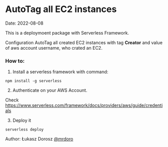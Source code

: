 # AutoTag all EC2 instances
Date: 2022-08-08

This is a deploymoent package with Serverless Framework.

Configuration AutoTag all created EC2 instances with tag **Creator** and value of aws account username, who crated an EC2.

### How to:
1. Install a serverless framework with command:

```
npm install -g serverless 
```

2. Authenticate on your AWS Account. 

Check https://www.serverless.com/framework/docs/providers/aws/guide/credentials

3. Deploy it

```
serverless deploy
```

Author:
Łukasz Dorosz [@mrdoro](https://twitter.com/mrdoro)
